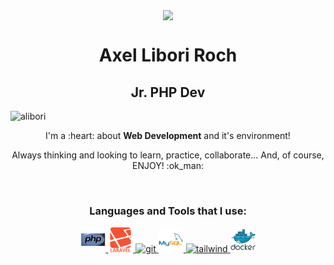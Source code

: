 <p align="center" width="300">
   <img align="center" width="200" src="https://avatars.githubusercontent.com/u/71702817?v=4" />
   <h1 align="center">Axel Libori Roch</h1>
   <h2 align="center">Jr. PHP Dev</h2>
</p>

<div align="left" inline>
<span align="left"> <img src="https://komarev.com/ghpvc/?username=alibori&label=Profile%20views&color=0e75b6&style=flat" alt="alibori" /></span>
</div>

<p align="center">I'm a :heart: about <strong>Web Development</strong> and it's environment!</p>
<p align="center">Always thinking and looking to learn, practice, collaborate... And, of course, ENJOY! :ok_man:</p>
<p>&nbsp;</p>
<div align="center">
<h3>Languages and Tools that I use:</h3>
<p align="center"><a href="https://www.php.net" target="_blank"> <img src="https://raw.githubusercontent.com/devicons/devicon/master/icons/php/php-original.svg" alt="php" width="40" height="40"/> </a> <a href="https://www.laravel.com" target="_blank"><img src="https://raw.githubusercontent.com/devicons/devicon/master/icons/laravel/laravel-plain-wordmark.svg" alt="laravel" width="40" height="40"/> </a> <a href="https://git-scm.com/" target="_blank"> <img src="https://www.vectorlogo.zone/logos/git-scm/git-scm-icon.svg" alt="git" width="40" height="40"/> </a> <a href="https://www.mysql.com/" target="_blank"> <img src="https://raw.githubusercontent.com/devicons/devicon/master/icons/mysql/mysql-original-wordmark.svg" alt="mysql" width="40" height="40"/> </a> <a href="https://tailwindcss.com/" target="_blank"> <img src="https://www.vectorlogo.zone/logos/tailwindcss/tailwindcss-icon.svg" alt="tailwind" width="40" height="40"/> </a> <a href="https://www.docker.com/" target="_blank"> <img src="https://raw.githubusercontent.com/devicons/devicon/master/icons/docker/docker-original-wordmark.svg" alt="docker" width="40" height="40"/> </a></p>
</div
